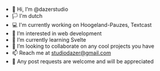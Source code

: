 - 👋 Hi, I’m @dazerstudio
- 🏳  I'm dutch
- 💻 I'm currently working on Hoogeland-Pauzes, Textcast
- 👀 I’m interested in web development
- 🌱 I’m currently learning Svelte
- 💞️ I’m looking to collaborate on any cool projects you have
- 📫 Reach me at studiodazer@gmail.com
- 📩 Any post requests are welcome and will be appreciated
